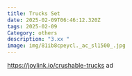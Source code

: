```yaml
---
title: Trucks Set
date: 2025-02-09T06:46:12.320Z
tags: 2025-02-09
Category: others
description: "3.xx "
image: img/81ib8cpeycl._ac_sl1500_.jpg
---
```

https://joylink.io/crushable-trucks  ad